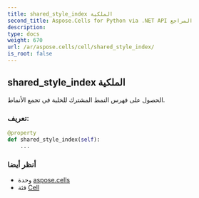 ```yaml
---
title: shared_style_index الملكية
second_title: Aspose.Cells for Python via .NET API المراجع
description:
type: docs
weight: 670
url: /ar/aspose.cells/cell/shared_style_index/
is_root: false
---
```

##  shared_style_index الملكية

الحصول على فهرس النمط المشترك للخلية في تجمع الأنماط.
###  تعريف:
```python
@property
def shared_style_index(self):
    ...
```

###  أنظر أيضا
* وحدة [aspose.cells](../../)
* فئة [Cell](/cells/python-net/ar/aspose.cells/cell)
